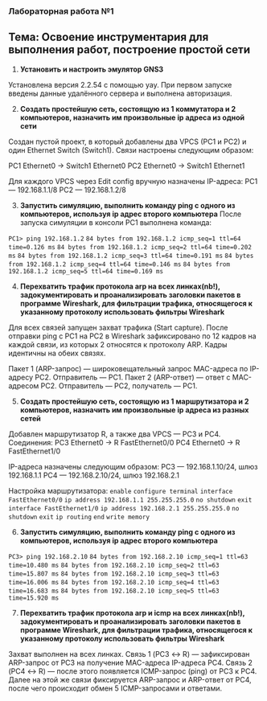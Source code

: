 ### Лабораторная работа №1

## Тема: Освоение инструментария для выполнения работ, построение простой сети

1) **Установить и настроить эмулятор GNS3**

Установлена версия 2.2.54 с помощью yay. При первом запуске введены данные удалённого сервера и выполнена авторизация.

2) **Создать простейшую сеть, состоящую из 1 коммутатора и 2 компьютеров, назначить им произвольные ip адреса из одной сети**

Создан пустой проект, в который добавлены два VPCS (PC1 и PC2) и один Ethernet Switch (Switch1).
Связи настроены следующим образом:

PC1 Ethernet0 → Switch1 Ethernet0
PC2 Ethernet0 → Switch1 Ethernet1

Для каждого VPCS через Edit config вручную назначены IP-адреса:
PC1 — 192.168.1.1/8
PC2 — 192.168.1.2/8

3) **Запустить симуляцию, выполнить команду ping с одного из компьютеров, используя ip адрес второго компьютера**
После запуска симуляции в консоли PC1 выполнена команда:

`PC1> ping 192.168.1.2`
`84 bytes from 192.168.1.2 icmp_seq=1 ttl=64 time=0.126 ms`
`84 bytes from 192.168.1.2 icmp_seq=2 ttl=64 time=0.202 ms`
`84 bytes from 192.168.1.2 icmp_seq=3 ttl=64 time=0.191 ms`
`84 bytes from 192.168.1.2 icmp_seq=4 ttl=64 time=0.146 ms`
`84 bytes from 192.168.1.2 icmp_seq=5 ttl=64 time=0.169 ms`

4) **Перехватить трафик протокола arp на всех линках(nb!), задокументировать и проанализировать заголовки пакетов в программе Wireshark, для фильтрации трафика, относящегося к указанному протоколу использовать фильтры Wireshark**

Для всех связей запущен захват трафика (Start capture). После отправки ping с PC1 на PC2 в Wireshark зафиксировано по 12 кадров на каждой связи, из которых 2 относятся к протоколу ARP. Кадры идентичны на обеих связях.

Пакет 1 (ARP-запрос) — широковещательный запрос MAC-адреса по IP-адресу PC2. Отправитель — PC1.
Пакет 2 (ARP-ответ) — ответ с MAC-адресом PC2. Отправитель — PC2, получатель — PC1.

5) **Создать простейшую сеть, состоящую из 1 маршрутизатора и 2 компьютеров, назначить им произвольные ip адреса из разных сетей**

Добавлен маршрутизатор R, а также два VPCS — PC3 и PC4. Соединения:
PC3 Ethernet0 → R FastEthernet0/0
PC4 Ethernet0 → R FastEthernet1/0

IP-адреса назначены следующим образом:
PC3 — 192.168.1.10/24, шлюз 192.168.1.1
PC4 — 192.168.2.10/24, шлюз 192.168.2.1

Настройка маршрутизатора:
`enable`
`configure terminal`
`interface FastEthernet0/0`
`ip address 192.168.1.1 255.255.255.0`
`no shutdown`
`exit`
`interface FastEthernet1/0`
`ip address 192.168.2.1 255.255.255.0`
`no shutdown`
`exit`
`ip routing`
`end`
`write memory`

6) **Запустить симуляцию, выполнить команду ping с одного из компьютеров, используя ip адрес второго компьютера**

`PC3> ping 192.168.2.10`
`84 bytes from 192.168.2.10 icmp_seq=1 ttl=63 time=10.480 ms`
`84 bytes from 192.168.2.10 icmp_seq=2 ttl=63 time=15.807 ms`
`84 bytes from 192.168.2.10 icmp_seq=3 ttl=63 time=16.006 ms`
`84 bytes from 192.168.2.10 icmp_seq=4 ttl=63 time=16.683 ms`
`84 bytes from 192.168.2.10 icmp_seq=5 ttl=63 time=15.920 ms`


7) **Перехватить трафик протокола arp и icmp на всех линках(nb!), задокументировать и проанализировать заголовки пакетов в программе Wireshark, для фильтрации трафика, относящегося к указанному протоколу использовать фильтры Wireshark**

Захват выполнен на всех линках.
Связь 1 (PC3 ↔ R) — зафиксирован ARP-запрос от PC3 на получение MAC-адреса IP-адреса PC4.
Связь 2 (PC4 ↔ R) — после этого появляется ICMP-запрос (ping) от PC3 к PC4. Далее на этой же связи фиксируется ARP-запрос и ARP-ответ от PC4, после чего происходит обмен 5 ICMP-запросами и ответами.